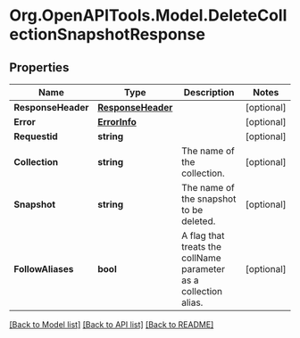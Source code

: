 # Org.OpenAPITools.Model.DeleteCollectionSnapshotResponse

## Properties

Name | Type | Description | Notes
------------ | ------------- | ------------- | -------------
**ResponseHeader** | [**ResponseHeader**](ResponseHeader.md) |  | [optional] 
**Error** | [**ErrorInfo**](ErrorInfo.md) |  | [optional] 
**Requestid** | **string** |  | [optional] 
**Collection** | **string** | The name of the collection. | [optional] 
**Snapshot** | **string** | The name of the snapshot to be deleted. | [optional] 
**FollowAliases** | **bool** | A flag that treats the collName parameter as a collection alias. | [optional] 

[[Back to Model list]](../../README.md#documentation-for-models) [[Back to API list]](../../README.md#documentation-for-api-endpoints) [[Back to README]](../../README.md)

